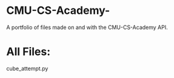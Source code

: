 # CMU-CS-Academy-
A portfolio of files made on and with the CMU-CS-Academy API.

# All Files:
cube_attempt.py
